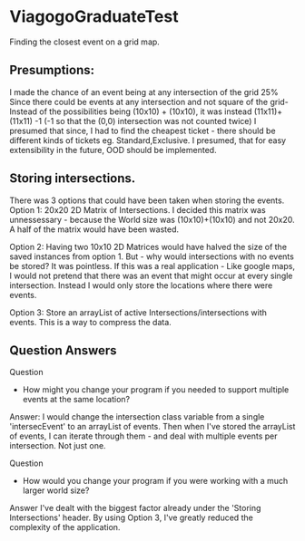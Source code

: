# ViagogoGraduateTest
Finding the closest event on a grid map.

## Presumptions:
I made the chance of an event being at any intersection of the grid 25%
Since there could be events at any intersection and not square of the grid- Instead of the possibilities being (10x10) + (10x10), it was instead (11x11)+(11x11) -1 (-1 so that the (0,0) intersection was not counted twice)
I presumed that since, I had to find the cheapest ticket - there should be different kinds of tickets eg. Standard,Exclusive.
I presumed, that for easy extensibility in the future, OOD should be implemented.

## Storing intersections.
There was 3 options that could have been taken when storing the events. 
Option 1: 20x20 2D Matrix of Intersections. I decided this matrix was unnessessary - because the World size was (10x10)+(10x10) and not 20x20. A half of the matrix would have been wasted.

Option 2: Having two 10x10 2D Matrices would have halved the size of the saved instances from option 1. But - why would intersections with no events be stored? It was pointless. If this was a real application - Like google maps, I would not pretend that there was an event that might occur at every single intersection. Instead I would only store the locations where there were events.

Option 3: Store an arrayList of active Intersections/intersections with events. This is a way to compress the data.

## Question Answers
Question
- How might you change your program if you needed to support multiple events at the same location?

Answer:
I would change the intersection class variable from a single 'intersecEvent' to an arrayList of events. Then when I've stored the arrayList of events, I can iterate through them - and deal with multiple events per intersection. Not just one.

Question
- How would you change your program if you were working with a much larger world size?

Answer
I've dealt with the biggest factor already under the 'Storing Intersections' header. By using Option 3, I've greatly reduced the complexity of the application. 
